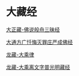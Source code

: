 # 大藏经

[大正藏-佛说般舟三昧经](大正藏-佛说般舟三昧经)

[大通方广忏悔灭罪庄严成佛经](大通方广忏悔灭罪庄严成佛经)

[龙藏-大乘律](龙藏-大乘律)

[龙藏-大乘离文字普光明藏经](龙藏-大乘离文字普光明藏经)
